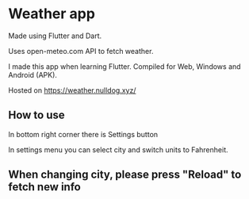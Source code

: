 # Weather app

Made using Flutter and Dart.

Uses open-meteo.com API to fetch weather.

I made this app when learning Flutter. Compiled for Web, Windows and Android (APK).

Hosted on https://weather.nulldog.xyz/

## How to use

In bottom right corner there is Settings button

In settings menu you can select city and switch units to Fahrenheit.


## When changing city, please press "Reload" to fetch new info